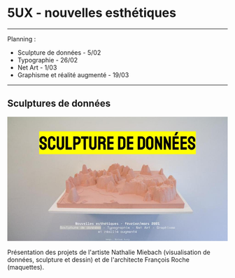 # 5UX - nouvelles esthétiques

---

Planning :

- Sculpture de données - 5/02
- Typographie - 26/02
- Net Art - 1/03
- Graphisme et réalité augmenté - 19/03

---

## Sculptures de données

![](../images/Nouvelle-esthetiques.jpg)

Présentation des projets de l'artiste Nathalie Miebach (visualisation de données, sculpture et dessin) et de l'architecte François Roche (maquettes).